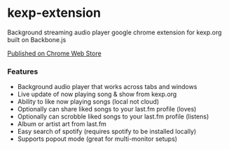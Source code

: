 kexp-extension
==============

Background streaming audio player google chrome extension for kexp.org built on Backbone.js

[Published on Chrome Web Store](https://chrome.google.com/webstore/detail/aoomledhkicfjimnbdcpdlkppkoloddj)

### Features

* Background audio player that works across tabs and windows
* Live update of now playing song & show from kexp.org
* Ability to like now playing songs (local not cloud)
 * Optionally can share liked songs to your last.fm profile (loves)
 * Optionally can scrobble liked songs to your last.fm profile (listens)
* Album or artist art from last.fm
* Easy search of spotify (requires spotify to be installed locally)
* Supports popout mode (great for multi-monitor setups)